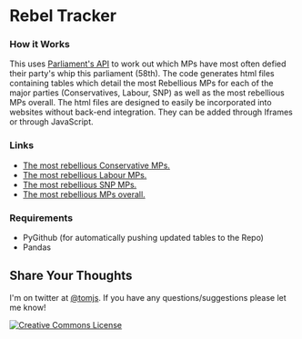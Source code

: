Rebel Tracker
===

### How it Works
This uses [Parliament's API](http://www.data.parliament.uk/) to work out which MPs have most often defied their party's whip this parliament (58th). The code generates html files containing tables which detail the most Rebellious MPs for each of the major parties (Conservatives, Labour, SNP) as well as the most rebellious MPs overall. The html files are designed to easily be incorporated into websites without back-end integration. They can be added through Iframes or through JavaScript.


### Links
* [The most rebellious Conservative MPs.](https://htmlpreview.github.io/?https://github.com/tomsaunders98/BiggestRebellion/blob/master/CONRebel.html)
* [The most rebellious Labour MPs.](https://htmlpreview.github.io/?https://github.com/tomsaunders98/BiggestRebellion/blob/master/LABRebel.html)
* [The most rebellious SNP MPs.](https://htmlpreview.github.io/?https://github.com/tomsaunders98/BiggestRebellion/blob/master/SNPRebel.html)
* [The most rebellious MPs overall.](https://htmlpreview.github.io/?https://github.com/tomsaunders98/BiggestRebellion/blob/master/AllRebel.html)

### Requirements
* PyGithub (for automatically pushing updated tables to the Repo)
* Pandas

## Share Your Thoughts
I'm on twitter at [@tomjs](https://twitter.com/tomjs). If you have any questions/suggestions please let me know!


<a rel="license" href="http://creativecommons.org/licenses/by/4.0/"><img alt="Creative Commons License" style="border-width:0" src="https://i.creativecommons.org/l/by/4.0/88x31.png" /></a><br />
